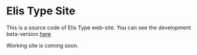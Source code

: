 # Elis Type Site

This is a source code of Elis Type web-site.
You can see the development beta-version [here](https://calm-sea-98145.herokuapp.com/)

Working site is coming soon.
